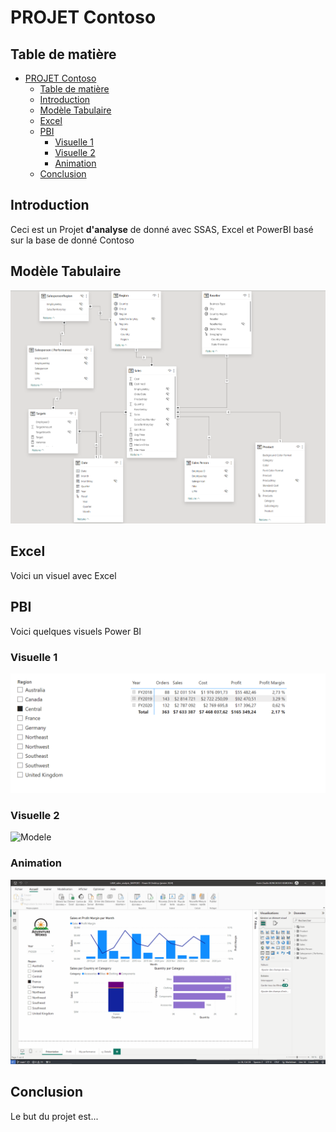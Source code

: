 # PROJET Contoso
 
## Table de matière
 
- [PROJET Contoso](#projet-contoso)
  - [Table de matière](#table-de-matière)
  - [Introduction](#introduction)
  - [Modèle Tabulaire](#modèle-tabulaire)
  - [Excel](#excel)
  - [PBI](#pbi)
    - [Visuelle 1](#visuelle-1)
    - [Visuelle 2](#visuelle-2)
    - [Animation](#animation)
  - [Conclusion](#conclusion)
 
## Introduction
 
Ceci est un Projet **d'analyse** de donné avec SSAS, Excel et PowerBI basé sur la base de donné Contoso
 
## Modèle Tabulaire
 ![Modele](img/modele.png)
## Excel
  Voici un visuel avec Excel

## PBI
Voici quelques visuels Power BI
### Visuelle 1
 ![Modele](img/profit.png)
### Visuelle 2
 ![Modele](img/Prevision.png)
 ### Animation
 ![Modele](img/AnimationPBI.gif)
## Conclusion
Le but du projet est...